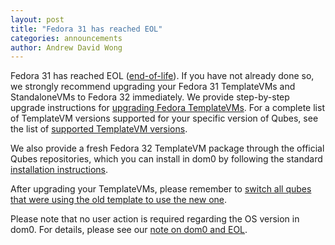 ```yaml
---
layout: post
title: "Fedora 31 has reached EOL"
categories: announcements
author: Andrew David Wong
---
```


Fedora 31 has reached EOL ([end-of-life]). If you have not already done so, we strongly recommend upgrading your Fedora 31 TemplateVMs and StandaloneVMs to Fedora 32 immediately. We provide step-by-step upgrade instructions for [upgrading Fedora TemplateVMs]. For a complete list of TemplateVM versions supported for your specific version of Qubes, see the list of [supported TemplateVM versions].

We also provide a fresh Fedora 32 TemplateVM package through the official Qubes repositories, which you can install in dom0 by following the standard [installation instructions].

After upgrading your TemplateVMs, please remember to [switch all qubes that were using the old template to use the new one][switching].

Please note that no user action is required regarding the OS version in dom0. For details, please see our [note on dom0 and EOL].


[end-of-life]: https://fedoraproject.org/wiki/End_of_life
[upgrading Fedora TemplateVMs]: /doc/templates/fedora/in-place-upgrade/
[supported TemplateVM versions]: https://qubes-doc-rst.readthedocs.io/en/latest/user/downloading-installing-upgrading/supported-releases.html#templates
[installation instructions]: https://qubes-doc-rst.readthedocs.io/en/latest/user/templates/fedora/fedora.html#installing
[switching]: https://qubes-doc-rst.readthedocs.io/en/latest/user/templates/templates.html#switching
[note on dom0 and EOL]: https://qubes-doc-rst.readthedocs.io/en/latest/user/downloading-installing-upgrading/supported-releases.html#note-on-dom0-and-eol
